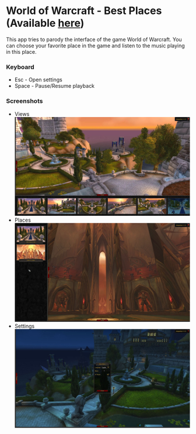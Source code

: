 # World of Warcraft - Best Places (Available [here](https://wow-places.web.app/))

This app tries to parody the interface of the game World of Warcraft. You can choose your favorite place in the game and listen to the music playing in this place.

### Keyboard

* Esc - Open settings
* Space - Pause/Resume playback

### Screenshots

* Views
![Screenshot 1](screenshots/screenshot-1.jpg)
* Places
![Screenshot 2](screenshots/screenshot-2.jpg)
* Settings
![Screenshot 3](screenshots/screenshot-3.jpg)
